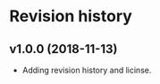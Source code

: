 Revision history
====================

v1.0.0 (2018-11-13)
-------------------

* Adding revision history and licinse.
